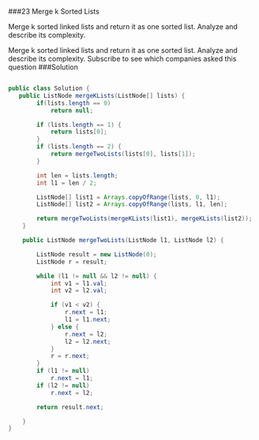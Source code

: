 ###23 Merge k Sorted Lists

Merge k sorted linked lists and return it as one sorted list. Analyze and describe its complexity.

Merge k sorted linked lists and return it as one sorted list. Analyze and describe its complexity.
Subscribe to see which companies asked this question
###Solution
```java

public class Solution {
   public ListNode mergeKLists(ListNode[] lists) {
        if(lists.length == 0)
			return null;

		if (lists.length == 1) {
			return lists[0];
		}
		if (lists.length == 2) {
			return mergeTwoLists(lists[0], lists[1]);
		}

		int len = lists.length;
		int l1 = len / 2;

		ListNode[] list1 = Arrays.copyOfRange(lists, 0, l1);
		ListNode[] list2 = Arrays.copyOfRange(lists, l1, len);

		return mergeTwoLists(mergeKLists(list1), mergeKLists(list2));
	}

	public ListNode mergeTwoLists(ListNode l1, ListNode l2) {

		ListNode result = new ListNode(0);
		ListNode r = result;

		while (l1 != null && l2 != null) {
			int v1 = l1.val;
			int v2 = l2.val;

			if (v1 < v2) {
				r.next = l1;
				l1 = l1.next;
			} else {
				r.next = l2;
				l2 = l2.next;
			}
			r = r.next;
		}
		if (l1 != null)
			r.next = l1;
		if (l2 != null)
			r.next = l2;

		return result.next;

	}
}